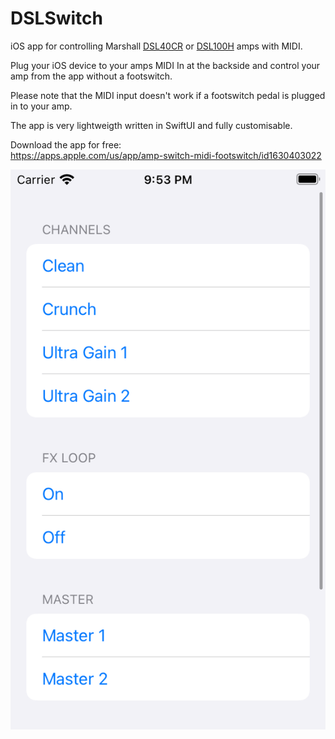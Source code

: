 DSLSwitch
===

iOS app for controlling Marshall [DSL40CR](https://marshall.com/amps/products/amps/dsl/dsl40) or [DSL100H](https://marshall.com/amps/products/amps/dsl/dsl100) amps with MIDI. 
  
Plug your iOS device to your amps MIDI In at the backside and control your amp from the app without a footswitch. 
  
Please note that the MIDI input doesn't work if a footswitch pedal is plugged in to your amp. 

The app is very lightweigth written in SwiftUI and fully customisable. 

Download the app for free:  
https://apps.apple.com/us/app/amp-switch-midi-footswitch/id1630403022

![alt tag](https://github.com/cemolcay/DSLSwitch/blob/main/demo.png?raw=true)

